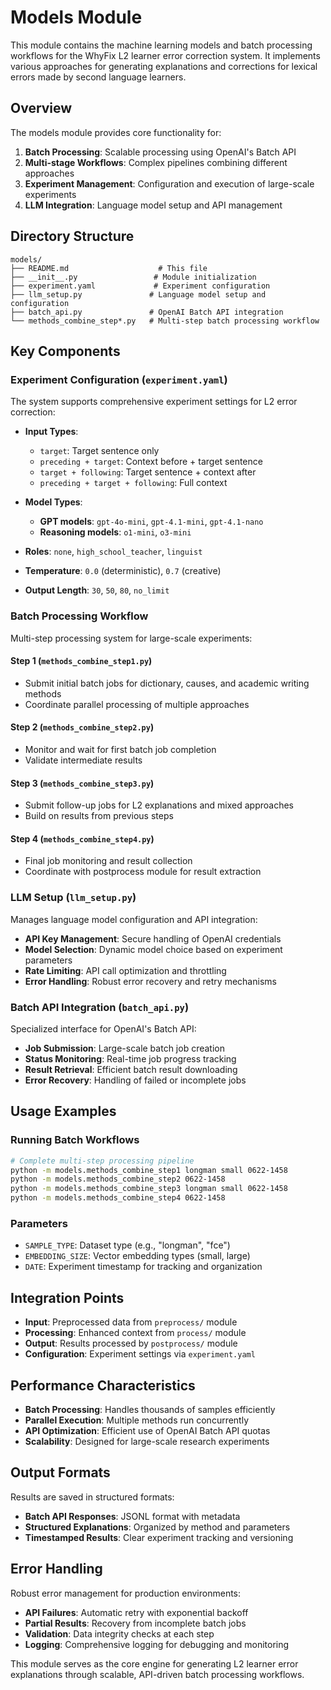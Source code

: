 # Models Module

This module contains the machine learning models and batch processing workflows for the WhyFix L2 learner error correction system. It implements various approaches for generating explanations and corrections for lexical errors made by second language learners.

## Overview

The models module provides core functionality for:

1. **Batch Processing**: Scalable processing using OpenAI's Batch API
2. **Multi-stage Workflows**: Complex pipelines combining different approaches
3. **Experiment Management**: Configuration and execution of large-scale experiments
4. **LLM Integration**: Language model setup and API management

## Directory Structure

```
models/
├── README.md                    # This file
├── __init__.py                 # Module initialization
├── experiment.yaml             # Experiment configuration
├── llm_setup.py               # Language model setup and configuration
├── batch_api.py               # OpenAI Batch API integration
└── methods_combine_step*.py   # Multi-step batch processing workflow
```

## Key Components

### Experiment Configuration (`experiment.yaml`)

The system supports comprehensive experiment settings for L2 error correction:

- **Input Types**:

  - `target`: Target sentence only
  - `preceding + target`: Context before + target sentence
  - `target + following`: Target sentence + context after
  - `preceding + target + following`: Full context
- **Model Types**:

  - **GPT models**: `gpt-4o-mini`, `gpt-4.1-mini`, `gpt-4.1-nano`
  - **Reasoning models**: `o1-mini`, `o3-mini`
- **Roles**: `none`, `high_school_teacher`, `linguist`
- **Temperature**: `0.0` (deterministic), `0.7` (creative)
- **Output Length**: `30`, `50`, `80`, `no_limit`

### Batch Processing Workflow

Multi-step processing system for large-scale experiments:

#### Step 1 (`methods_combine_step1.py`)

- Submit initial batch jobs for dictionary, causes, and academic writing methods
- Coordinate parallel processing of multiple approaches

#### Step 2 (`methods_combine_step2.py`)

- Monitor and wait for first batch job completion
- Validate intermediate results

#### Step 3 (`methods_combine_step3.py`)

- Submit follow-up jobs for L2 explanations and mixed approaches
- Build on results from previous steps

#### Step 4 (`methods_combine_step4.py`)

- Final job monitoring and result collection
- Coordinate with postprocess module for result extraction

### LLM Setup (`llm_setup.py`)

Manages language model configuration and API integration:

- **API Key Management**: Secure handling of OpenAI credentials
- **Model Selection**: Dynamic model choice based on experiment parameters
- **Rate Limiting**: API call optimization and throttling
- **Error Handling**: Robust error recovery and retry mechanisms

### Batch API Integration (`batch_api.py`)

Specialized interface for OpenAI's Batch API:

- **Job Submission**: Large-scale batch job creation
- **Status Monitoring**: Real-time job progress tracking
- **Result Retrieval**: Efficient batch result downloading
- **Error Recovery**: Handling of failed or incomplete jobs

## Usage Examples

### Running Batch Workflows

```bash
# Complete multi-step processing pipeline
python -m models.methods_combine_step1 longman small 0622-1458
python -m models.methods_combine_step2 0622-1458
python -m models.methods_combine_step3 longman small 0622-1458
python -m models.methods_combine_step4 0622-1458
```

### Parameters

- `SAMPLE_TYPE`: Dataset type (e.g., "longman", "fce")
- `EMBEDDING_SIZE`: Vector embedding types (small, large)
- `DATE`: Experiment timestamp for tracking and organization

## Integration Points

- **Input**: Preprocessed data from `preprocess/` module
- **Processing**: Enhanced context from `process/` module
- **Output**: Results processed by `postprocess/` module
- **Configuration**: Experiment settings via `experiment.yaml`

## Performance Characteristics

- **Batch Processing**: Handles thousands of samples efficiently
- **Parallel Execution**: Multiple methods run concurrently
- **API Optimization**: Efficient use of OpenAI Batch API quotas
- **Scalability**: Designed for large-scale research experiments

## Output Formats

Results are saved in structured formats:

- **Batch API Responses**: JSONL format with metadata
- **Structured Explanations**: Organized by method and parameters
- **Timestamped Results**: Clear experiment tracking and versioning

## Error Handling

Robust error management for production environments:

- **API Failures**: Automatic retry with exponential backoff
- **Partial Results**: Recovery from incomplete batch jobs
- **Validation**: Data integrity checks at each step
- **Logging**: Comprehensive logging for debugging and monitoring

This module serves as the core engine for generating L2 learner error explanations through scalable, API-driven batch processing workflows.
